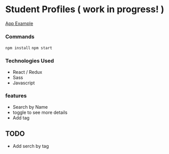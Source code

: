 # Student Profiles ( work in progress! )

[App Example](https://reactappexample.netlify.app/)

### Commands
``
npm install
``
``
npm start
``
### Technologies Used
* React / Redux
* Sass
* Javascript 

### features
* Search by Name
* toggle to see more details
* Add tag


## TODO
* Add serch by tag 
